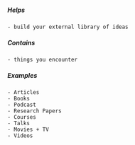 ##### Helps
	- build your external library of ideas
##### Contains
	- things you encounter

##### Examples
	- Articles
	- Books
	- Podcast
	- Research Papers
	- Courses
	- Talks
	- Movies + TV
	- Videos